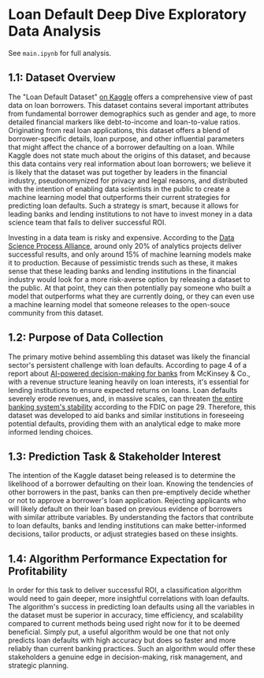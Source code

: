 # Loan Default Deep Dive Exploratory Data Analysis

See `main.ipynb` for full analysis.
## **1.1: Dataset Overview**

The "Loan Default Dataset" <a href="https://www.kaggle.com/datasets/yasserh/loan-default-dataset">on Kaggle</a> offers a comprehensive view of past data on loan borrowers. This dataset contains several important attributes from fundamental borrower demographics such as gender and age, to more detailed financial markers like debt-to-income and loan-to-value ratios. Originating from real loan applications, this dataset offers a blend of borrower-specific details, loan purpose, and other influential parameters that might affect the chance of a borrower defaulting on a loan. While Kaggle does not state much about the origins of this dataset, and because this data contains very real information about loan borrowers; we believe it is likely that the dataset was put together by leaders in the financial industry, pseudonomynized for privacy and legal reasons, and distributed with the intention of enabling data scientists in the public to create a machine learning model that outperforms their current strategies for predicting loan defaults. Such a strategy is smart, because it allows for leading banks and lending institutions to not have to invest money in a data science team that fails to deliver successful ROI.

Investing in a data team is risky and expensive. According to the <a href="https://www.datascience-pm.com/project-failures/">Data Science Process Alliance</a>, around only 20% of analytics projects deliver successful results, and only around 15% of machine learning models make it to production. Because of pessimistic trends such as these, it makes sense that these leading banks and lending institutions in the financial industry would look for a more risk-averse option by releasing a dataset to the public. At that point, they can then potentially pay someone who built a model that outperforms what they are currently doing, or they can even use a machine learning model that someone releases to the open-souce community from this dataset.

## 
## **1.2: Purpose of Data Collection**

The primary motive behind assembling this dataset was likely the financial sector's persistent challenge with loan defaults. According to page 4 of a report about <a href="https://www.mckinsey.com/~/media/mckinsey/industries/financial%20services/our%20insights/ai%20powered%20decision%20making%20for%20the%20bank%20of%20the%20future/ai-powered-decision-making-for-the-bank-of-the-future.pdf">AI-powered decision-making for banks</a> from McKinsey & Co., with a revenue structure leaning heavily on loan interests, it's essential for lending institutions to ensure expected returns on loans. Loan defaults severely erode revenues, and, in massive scales, can threaten <a href="https://www.fdic.gov/bank/historical/history/3_85.pdf">the entire banking system's stability</a> according to the FDIC on page 29. Therefore, this dataset was developed to aid banks and similar institutions in foreseeing potential defaults, providing them with an analytical edge to make more informed lending choices.

## **1.3: Prediction Task & Stakeholder Interest**

The intention of the Kaggle dataset being released is to determine the likelihood of a borrower defaulting on their loan. Knowing the tendencies of other borrowers in the past, banks can then pre-emptively decide whether or not to approve a borrower's loan application. Rejecting applicants who will likely default on their loan based on previous evidence of borrowers with similar attribute variables. By understanding the factors that contribute to loan defaults, banks and lending institutions can make better-informed decisions, tailor products, or adjust strategies based on these insights.

## **1.4: Algorithm Performance Expectation for Profitability**

In order for this task to deliver successful ROI, a classification algorithm would need to gain deeper, more insightful correlations with loan defaults. The algorithm's success in predicting loan defaults using all the variables in the dataset must be superior in accuracy, time efficiency, and scalability compared to current methods being used right now for it to be deemed beneficial. Simply put, a useful algorithm would be one that not only predicts loan defaults with high accuracy but does so faster and more reliably than current banking practices. Such an algorithm would offer these stakeholders a genuine edge in decision-making, risk management, and strategic planning.
